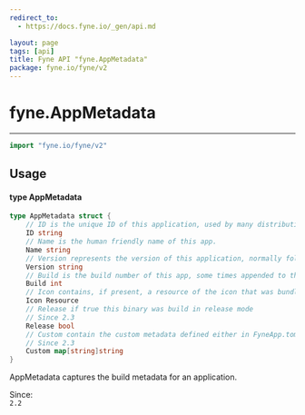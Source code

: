 ```yaml
---
redirect_to:
  - https://docs.fyne.io/_gen/api.md

layout: page
tags: [api]
title: Fyne API "fyne.AppMetadata"
package: fyne.io/fyne/v2
---
```

# fyne.AppMetadata
---
```go
import "fyne.io/fyne/v2"
```

## Usage

#### type AppMetadata

```go
type AppMetadata struct {
	// ID is the unique ID of this application, used by many distribution platforms.
	ID string
	// Name is the human friendly name of this app.
	Name string
	// Version represents the version of this application, normally following semantic versioning.
	Version string
	// Build is the build number of this app, some times appended to the version number.
	Build int
	// Icon contains, if present, a resource of the icon that was bundled at build time.
	Icon Resource
	// Release if true this binary was build in release mode
	// Since 2.3
	Release bool
	// Custom contain the custom metadata defined either in FyneApp.toml or on the compile command line
	// Since 2.3
	Custom map[string]string
}
```

AppMetadata captures the build metadata for an application.


<div class="since">Since: <code>
2.2</code></div>
